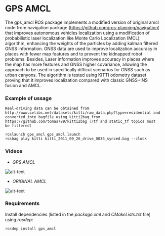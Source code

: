 GPS AMCL
=============================

The gps_amcl ROS package implements a modified version of original amcl node from navigation package (https://github.com/ros-planning/navigation) that improves autonomous vehicles localization using a modification of probabilistic laser localization like Monte Carlo Localization (MCL) algorithm, enhancing the weights of the particles by adding kalman filtered GNSS information. GNSS data are used to improve localization accuracy in places with fewer map features and to prevent the kidnapped robot problems. Besides, Laser information improves accuracy in places where the map has more features and GNSS higher covariance, allowing the approach to be used in specifically difficut scenarios for GNSS such as urban canyons.
The algorithm is tested using KITTI odometry dataset proving that it improves localization compared with classic GNSS+INS fusion and AMCL.


### Example of ussage 


	Real-driving data can be obtained from http://www.cvlibs.net/datasets/kitti/raw_data.php?type=residential and converted into bagfile using kitti2bag from https://github.com/tomas789/kitti2bag (/tf and static_tf topics must be filtered)

    roslaunch gps_amcl gps_amcl.launch
    rosbag play kitti kitti_2011_09_26_drive_0036_synced.bag --clock


### Videos

 * *GPS AMCL*

![alt-text](demo_videos/gps_amcl.gif)


 * *ORIGINAL AMCL*

![alt-text](demo_videos/amcl.gif)





### Requirements

Install dependencies (listed in the *package.xml* and *CMakeLists.txt* file) using *rosdep*:

    rosdep install gps_amcl
